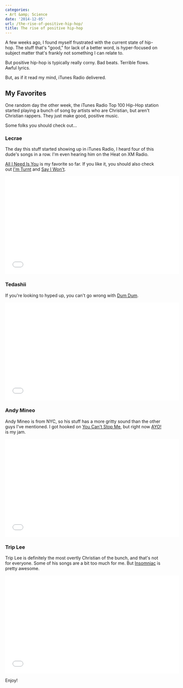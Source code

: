 ```yaml
---
categories:
- Art &amp; Science
date: '2014-12-05'
url: /the-rise-of-positive-hip-hop/
title: The rise of positive hip-hop
---
```


A few weeks ago, I found myself frustrated with the current state of hip-hop. The stuff that's "good," for lack of a better word, is hyper-focused on subject matter that's frankly not something I can relate to.

But positive hip-hop is typically really corny. Bad beats. Terrible flows. Awful lyrics.

But, as if it read my mind, iTunes Radio delivered.

<!--more-->

## My Favorites

One random day the other week, the iTunes Radio Top 100 Hip-Hop station started playing a bunch of song by artists who are Christian, but aren't Christian rappers. They just make good, positive music.

Some folks you should check out...

### Lecrae

The day this stuff started showing up in iTunes Radio, I heard four of this dude's songs in a row. I'm even hearing him on the Heat on XM Radio.

[All I Need Is You](https://www.youtube.com/watch?v=6iRTBh1gCjk) is my favorite so far. If you like it, you should also check out [I'm Turnt](https://www.youtube.com/watch?v=YiUdrIsqmyQ) and [Say I Won't](https://www.youtube.com/watch?v=yho9Y0xXz0g).

<iframe width="560" height="315" src="//www.youtube.com/embed/6iRTBh1gCjk?rel=0&amp;showinfo=0" frameborder="0" allowfullscreen></iframe>

### Tedashii

If you're looking to hyped up, you can't go wrong with [Dum Dum](https://www.youtube.com/watch?v=ZWwPlldEiUY).

<iframe width="560" height="315" src="//www.youtube.com/embed/ZWwPlldEiUY?rel=0&amp;showinfo=0" frameborder="0" allowfullscreen></iframe>

### Andy Mineo

Andy Mineo is from NYC, so his stuff has a more gritty sound than the other guys I've mentioned. I got hooked on [You Can't Stop Me](https://www.youtube.com/watch?v=Y29FtD3p5V0), but right now [AYO!](https://www.youtube.com/watch?v=n8HDGF4xzmk) is my jam.

<iframe width="560" height="315" src="//www.youtube.com/embed/n8HDGF4xzmk?rel=0&amp;showinfo=0" frameborder="0" allowfullscreen></iframe>

### Trip Lee

Trip Lee is definitely the most overtly Christian of the bunch, and that's not for everyone. Some of his songs are a bit too much for me. But [Insomniac](https://www.youtube.com/watch?v=qo3nLF4hmzE) is pretty awesome.

<iframe width="560" height="315" src="//www.youtube.com/embed/qo3nLF4hmzE?rel=0&amp;showinfo=0" frameborder="0" allowfullscreen></iframe>

Enjoy!